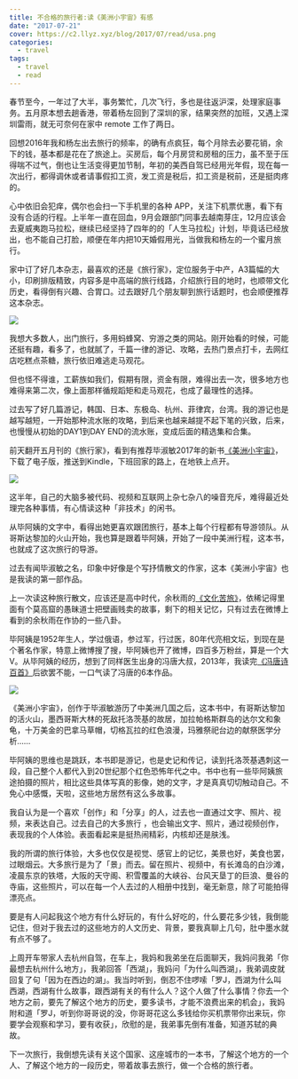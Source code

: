 ```yaml
---
title: 不合格的旅行者:读《美洲小宇宙》有感
date: "2017-07-21"
cover: https://c2.llyz.xyz/blog/2017/07/read/usa.png
categories:
  - travel
tags:
  - travel
  - read
---
```


春节至今，一年过了大半，事务繁忙，几次飞行，多也是往返沪深，处理家庭事务。五月原本想去趟香港，带着杨左回到了深圳的家，结果突然的加班，又遇上深圳雷雨，就无可奈何在家中 remote 工作了两日。

回想2016年我和杨左出去旅行的频率，的确有点疯狂，每个月除去必要花销，余下的钱，基本都是花在了旅途上。买房后，每个月房贷和房租的压力，虽不至于压得喘不过气，倒也让生活变得更加节制，年初的美西自驾已经用光年假，现在每一次出行，都得调休或者请事假扣工资，发工资是税后，扣工资是税前，还是挺肉疼的。

心中依旧会犯痒，偶尔也会扫一下手机里的各种 APP，关注下机票优惠，看下有没有合适的行程。上半年一直在回血，9月会跟部门同事去越南芽庄，12月应该会去夏威夷跑马拉松，继续已经坚持了四年的的「人生马拉松」计划，毕竟话已经放出，也不能自己打脸，顺便在年内把10天婚假用光，当做我和杨左的一个蜜月旅行。

家中订了好几本杂志，最喜欢的还是《旅行家》，定位服务于中产，A3篇幅的大小，印刷排版精致，内容多是中高端的旅行线路，介绍旅行目的地时，也顺带文化历史，看得倒有兴趣、合胃口。过去跟好几个朋友聊到旅行话题时，也会顺便推荐这本杂志。

![](https://c2.llyz.xyz/blog/2017/07/read/read2.jpg)

我想大多数人，出门旅行，多用蚂蜂窝、穷游之类的网站。刚开始看的时候，可能还挺有趣，看多了，也就腻了，千篇一律的游记、攻略，去热门景点打卡，去网红店吃糕点茶糖，旅行依旧难逃走马观花。

但也怪不得谁，工薪族如我们，假期有限，资金有限，难得出去一次，很多地方也难得来第二次，像上面那样循规蹈矩和走马观花，也成了最理性的选择。

过去写了好几篇游记，韩国、日本、东极岛、杭州、菲律宾，台湾。我的游记也是越写越短，一开始那种流水账的攻略，到后来也越来越提不起下笔的兴致，后来，也慢慢从初始的DAY1到DAY END的流水账，变成后面的精选集和合集。

前天翻开五月刊的《旅行家》，看到有推荐毕淑敏2017年的新书[《美洲小宇宙》](https://book.douban.com/subject/26948175/)，下载了电子版，推送到Kindle，下班回家的路上，在地铁上点开。

![](https://c2.llyz.xyz/blog/2017/07/read/usa.png)

这半年，自己的大脑多被代码、视频和互联网上杂七杂八的噪音充斥，难得最近处理完各种事情，有心情读这种「非技术」的闲书。

从毕阿姨的文字中，看得出她更喜欢跟团旅行，基本上每个行程都有导游领队。从哥斯达黎加的火山开始，我也算是跟着毕阿姨，开始了一段中美洲行程，这本书，也就成了这次旅行的导游。

过去有闻毕淑敏之名，印象中好像是个写抒情散文的作家，这本《美洲小宇宙》也是我读的第一部作品。

上一次读这种旅行散文，应该还是高中时代，余秋雨的[《文化苦旅》](https://book.douban.com/subject/1050339/)，依稀记得里面有个莫高窟的愚昧道士把壁画贱卖的故事，剩下的相关记忆，只有过去在微博上看到的余秋雨在作协的一些八卦。

毕阿姨是1952年生人，学过俄语，参过军，行过医，80年代亮相文坛，到现在是个著名作家，特意上微博搜了搜，毕阿姨也开了微博，四百多万粉丝，算是一个大V。从毕阿姨的经历，想到了同样医生出身的冯唐大叔，2013年，我读完[《冯唐诗百首》](https://book.douban.com/subject/7056912/)后欲罢不能，一口气读了冯唐的6本作品。

![](https://c2.llyz.xyz/wp-image/2013/08/kindle-read.jpg)

《美洲小宇宙》，创作于毕淑敏游历了中美洲几国之后，这本书中，有哥斯达黎加的活火山，墨西哥斯大林的死敌托洛茨基的故居，加拉帕格斯群岛的达尔文和象龟，十万美金的巴拿马草帽，切格瓦拉的红色浪漫，玛雅祭祀台边的献祭医学分析……

毕阿姨的思维也是跳跃，本书即是游记，也是史记和传记，读到托洛茨基遇刺这一段，自己整个人都代入到20世纪那个红色恐怖年代之中。书中也有一些毕阿姨旅途拍摄的照片，相比这些具体写真的影像，她的文字，才是真真切切触动自己。不免心中感慨，天啦，这些地方居然有这么多故事。

我自认为是一个喜欢「创作」和「分享」的人，过去也一直通过文字、照片、视频，来表达自己。过去自己的大多旅行 ，也会输出文字、照片，通过视频创作，表现我的个人体验。表面看起来是挺热闹精彩，内核却还是肤浅。

我的所谓的旅行体验，大多也仅仅是视觉、感官上的记忆，美景也好，美食也罢，过眼烟云。大多旅行是为了「景」而去。留在照片、视频中，有长滩岛的白沙滩，凌晨东京的铁塔，大阪的天守阁、积雪覆盖的大峡谷、台风天垦丁的巨浪、曼谷的寺庙，这些照片，可以在每一个人去过的人相册中找到，毫无新意，除了可能拍得漂亮点。

要是有人问起我这个地方有什么好玩的，有什么好吃的，什么要花多少钱，我倒能记住，但对于我去过的这些地方的人文历史、背景，要我真聊上几句，肚中墨水就有点不够了。

上周开车带家人去杭州自驾，在车上，我妈和我弟坐在后面聊天，我妈问我弟「你最想去杭州什么地方」，我弟回答「西湖」，我妈问「为什么叫西湖」，我弟调皮就回复了句「因为在西边的湖」。我当时听到，倒忍不住啰嗦「罗J，西湖为什么叫西湖，西湖有什么故事，跟西湖有关的有什么人？这个人做了什么事情？你去一个地方之前，要先了解这个地方的历史，要多读书，才能不浪费出来的机会」，我妈附和道「罗J，听到你哥哥说的没，你哥哥花这么多钱给你买机票带你出来玩，你要学会观察和学习，要有收获」，欣慰的是，我弟事先倒有准备，知道苏轼的典故。

下一次旅行，我倒想先读有关这个国家、这座城市的一本书，了解这个地方的一个人、了解这个地方的一段历史，带着故事去旅行，做一个合格的旅行者。

